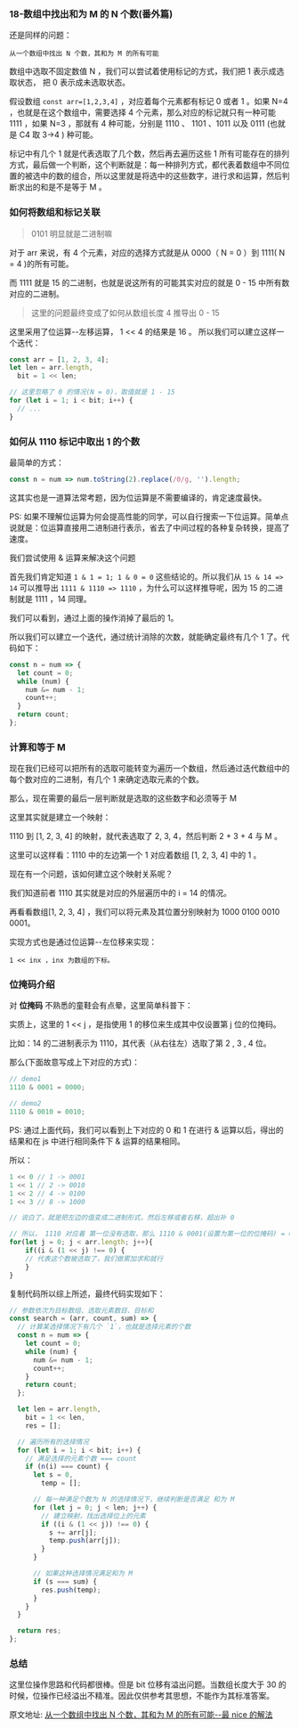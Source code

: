 ### 18-数组中找出和为 M 的 N 个数(番外篇)

还是同样的问题：

```
从一个数组中找出 N 个数，其和为 M 的所有可能
```

数组中选取不固定数值 N ，我们可以尝试着使用标记的方式，我们把 1 表示成选取状态， 把 0 表示成未选取状态。

假设数组 `const arr=[1,2,3,4]` ，对应着每个元素都有标记 0 或者 1 。如果 N=4 ，也就是在这个数组中，需要选择 4 个元素，那么对应的标记就只有一种可能 1111 ，如果 N=3 ，那就有 4 种可能，分别是 1110 、 1101 、1011 以及 0111 (也就是 C4 取 3->4 ) 种可能。

标记中有几个 1 就是代表选取了几个数，然后再去遍历这些 1 所有可能存在的排列方式，最后做一个判断，这个判断就是：每一种排列方式，都代表着数组中不同位置的被选中的数的组合，所以这里就是将选中的这些数字，进行求和运算，然后判断求出的和是不是等于 M 。

### 如何将数组和标记关联

> 0101 明显就是二进制嘛

对于 arr 来说，有 4 个元素，对应的选择方式就是从 0000（ N = 0 ）到 1111( N = 4 )的所有可能。

而 1111 就是 15 的二进制，也就是说这所有的可能其实对应的就是 0 - 15 中所有数对应的二进制。

> 这里的问题最终变成了如何从数组长度 4 推导出 0 - 15

这里采用了位运算--左移运算， 1 << 4 的结果是 16 。
所以我们可以建立这样一个迭代：

```js
const arr = [1, 2, 3, 4];
let len = arr.length,
  bit = 1 << len;

// 这里忽略了 0 的情况(N = 0)，取值就是 1 - 15
for (let i = 1; i < bit; i++) {
  // ...
}
```

### 如何从 1110 标记中取出 1 的个数

最简单的方式：

```js
const n = num => num.toString(2).replace(/0/g, '').length;
```

这其实也是一道算法常考题，因为位运算是不需要编译的，肯定速度最快。

PS: 如果不理解位运算为何会提高性能的同学，可以自行搜索一下位运算。简单点说就是：位运算直接用二进制进行表示，省去了中间过程的各种复杂转换，提高了速度。

我们尝试使用 & 运算来解决这个问题

首先我们肯定知道 `1 & 1 = 1; 1 & 0 = 0` 这些结论的。所以我们从 `15 & 14 => 14` 可以推导出 `1111 & 1110 => 1110` ，为什么可以这样推导呢，因为 15 的二进制就是 1111 ，14 同理。

我们可以看到，通过上面的操作消掉了最后的 1。

所以我们可以建立一个迭代，通过统计消除的次数，就能确定最终有几个 1 了。代码如下：

```js
const n = num => {
  let count = 0;
  while (num) {
    num &= num - 1;
    count++;
  }
  return count;
};
```

### 计算和等于 M

现在我们已经可以把所有的选取可能转变为遍历一个数组，然后通过迭代数组中的每个数对应的二进制，有几个 1 来确定选取元素的个数。

那么，现在需要的最后一层判断就是选取的这些数字和必须等于 M

这里其实就是建立一个映射：

1110 到 [1, 2, 3, 4] 的映射，就代表选取了 2, 3, 4，然后判断 2 + 3 + 4 与 M 。

这里可以这样看：1110 中的左边第一个 1 对应着数组 [1, 2, 3, 4] 中的 1 。

现在有一个问题，该如何建立这个映射关系呢？

我们知道前者 1110 其实就是对应的外层遍历中的 i = 14 的情况。

再看看数组[1, 2, 3, 4] ，我们可以将元素及其位置分别映射为 1000 0100 0010 0001。

实现方式也是通过位运算--左位移来实现：

```
1 << inx ，inx 为数组的下标。
```

### 位掩码介绍

对 **位掩码** 不熟悉的童鞋会有点晕，这里简单科普下：

实质上，这里的 1 << j ，是指使用 1 的移位来生成其中仅设置第 j 位的位掩码。

比如：14 的二进制表示为 1110，其代表（从右往左）选取了第 2 , 3 , 4 位。

那么(下面故意写成上下对应的方式)：

```js
// demo1
1110 & 0001 = 0000;

// demo2
1110 & 0010 = 0010;
```

PS: 通过上面代码，我们可以看到上下对应的 0 和 1 在进行 & 运算以后，得出的结果和在 js 中进行相同条件下 & 运算的结果相同。

所以：

```js
1 << 0 // 1 -> 0001
1 << 1 // 2 -> 0010
1 << 2 // 4 -> 0100
1 << 3 // 8 -> 1000

// 说白了，就是把左边的值变成二进制形式，然后左移或者右移，超出补 0

// 所以， 1110 对应着 第一位没有选取，那么 1110 & 0001(设置为第一位的位掩码) = 0，如果 i & (1 << inx) !== 0 代表该位被选取了
for(let j = 0; j < arr.length; j++){
    if((i & (1 << j) !== 0) {
    // 代表这个数被选取了，我们做累加求和就行
    }
}
```

复制代码所以综上所述，最终代码实现如下：

```js
// 参数依次为目标数组、选取元素数目、目标和
const search = (arr, count, sum) => {
  // 计算某选择情况下有几个 `1`，也就是选择元素的个数
  const n = num => {
    let count = 0;
    while (num) {
      num &= num - 1;
      count++;
    }
    return count;
  };

  let len = arr.length,
    bit = 1 << len,
    res = [];

  // 遍历所有的选择情况
  for (let i = 1; i < bit; i++) {
    // 满足选择的元素个数 === count
    if (n(i) === count) {
      let s = 0,
        temp = [];

      // 每一种满足个数为 N 的选择情况下，继续判断是否满足 和为 M
      for (let j = 0; j < len; j++) {
        // 建立映射，找出选择位上的元素
        if ((i & (1 << j)) !== 0) {
          s += arr[j];
          temp.push(arr[j]);
        }
      }

      // 如果这种选择情况满足和为 M
      if (s === sum) {
        res.push(temp);
      }
    }
  }

  return res;
};
```

### 总结

这里位操作思路和代码都很棒。但是 bit 位移有溢出问题。当数组长度大于 30 的时候，位操作已经溢出不精准。因此仅供参考其思想，不能作为其标准答案。

原文地址: [从一个数组中找出 N 个数，其和为 M 的所有可能--最 nice 的解法](https://juejin.im/post/5c81d543f265da2deb6ad691)
